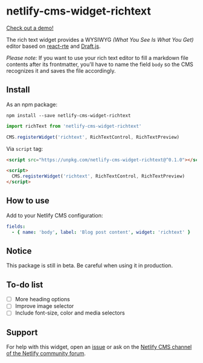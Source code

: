 # netlify-cms-widget-richtext

[Check out a demo!](https://netlify-cms-widget-richtext.netlify.com/demo)

The rich text widget provides a WYSIWYG _(What You See Is What You Get)_ editor based on [react-rte](https://react-rte.org/) and [Draft.js](https://draftjs.org/).

_Please note:_ If you want to use your rich text editor to fill a markdown file contents after its frontmatter, you'll have to name the field `body` so the CMS recognizes it and saves the file accordingly.

## Install

As an npm package:

```shell
npm install --save netlify-cms-widget-richtext
```

```js
import richText from 'netlify-cms-widget-richtext'

CMS.registerWidget('richtext', RichTextControl, RichTextPreview)
```

Via `script` tag:

```html
<script src="https://unpkg.com/netlify-cms-widget-richtext@^0.1.0"></script>

<script>
  CMS.registerWidget('richtext', RichTextControl, RichTextPreview)
</script>
```

## How to use

Add to your Netlify CMS configuration:

```yaml
fields:
  - { name: 'body', label: 'Blog post content', widget: 'richtext' }
```

## Notice

This package is still in beta. Be careful when using it in production.

## To-do list

- [ ] More heading options
- [ ] Improve image selector
- [ ] Include font-size, color and media selectors

## Support

For help with this widget, open an [issue](https://github.com/FSaldaha/netlify-cms-widget-richtext/issues) or ask on the [Netlify CMS channel of the Netlify community forum](https://community.netlify.com/c/netlify-cms).
